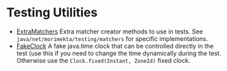 Testing Utilities
=================

* [ExtraMatchers](java/net/morimekta/testing/ExtraMatchers.java) Extra matcher
  creator methods to use in tests. See `java/net/morimekta/testing/matchers` for
  specific implementations.
* [FakeClock](java/net/morimekta/testing/tim/FakeClock.java) A fake java.time
  clock that can be controlled directly in the test (use this if you need to
  change the time dynamically during the test. Otherwise use the
  `Clock.fixed(Instant, ZoneId)` fixed clock.

